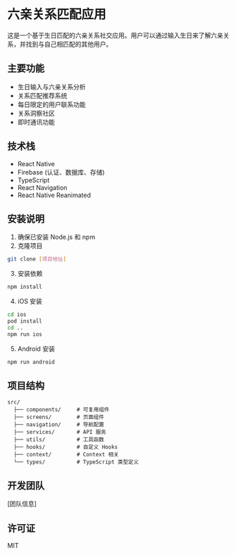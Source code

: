 # 六亲关系匹配应用

这是一个基于生日匹配的六亲关系社交应用。用户可以通过输入生日来了解六亲关系，并找到与自己相匹配的其他用户。

## 主要功能

- 生日输入与六亲关系分析
- 关系匹配推荐系统
- 每日限定的用户联系功能
- 关系洞察社区
- 即时通讯功能

## 技术栈

- React Native
- Firebase (认证、数据库、存储)
- TypeScript
- React Navigation
- React Native Reanimated

## 安装说明

1. 确保已安装 Node.js 和 npm
2. 克隆项目
```bash
git clone [项目地址]
```

3. 安装依赖
```bash
npm install
```

4. iOS 安装
```bash
cd ios
pod install
cd ..
npm run ios
```

5. Android 安装
```bash
npm run android
```

## 项目结构

```
src/
  ├── components/     # 可复用组件
  ├── screens/        # 页面组件
  ├── navigation/     # 导航配置
  ├── services/       # API 服务
  ├── utils/          # 工具函数
  ├── hooks/          # 自定义 Hooks
  ├── context/        # Context 相关
  └── types/          # TypeScript 类型定义
```

## 开发团队

[团队信息]

## 许可证

MIT 